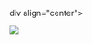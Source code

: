 div align="center">

<a href='https://raw.githubusercontent.com/koleksibot/.github/main/profile/whitehatbot.png'><img src='https://telegra.ph/file/4caa28bb626dbaf31abda.jpg' type='image'></a>
